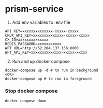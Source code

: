 # prism-service

1. Add env variables to .env file
```
API_KEY=xxxxxxxxxxxxxx-xxxxx-xxxxx
CRUX_API_KEY=xxxxxxxxxxxxxx-xxxxx-xxxxx
CX_ID=xxxxxxxxxxxxxx
REDIS_PASSWORD=xxxxxxxxxxx
WPT_URL=http://52.204.137.156:8000
WPT_API_KEY=xxxxxxxxxxxxxx-xxxxx-xxxxx
```

2. Run and up docker compose

```
docker-compose up -d # to run in background
<OR>
docker-compose up # to run in foreground
```

### Stop docker compose
```
docker-compose down
```